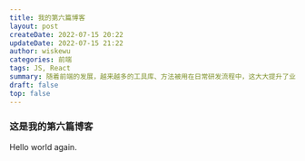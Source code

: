 ```yaml
---
title: 我的第六篇博客
layout: post
createDate: 2022-07-15 20:22
updateDate: 2022-07-15 21:22
author: wiskewu
categories: 前端
tags: JS, React
summary: 随着前端的发展，越来越多的工具库、方法被用在日常研发流程中，这大大提升了业务开发的效率，而随着各类自动化流程的建设。
draft: false
top: false
---
```


### 这是我的第六篇博客

Hello world again.